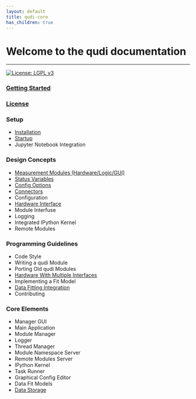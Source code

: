 ```yaml
---
layout: default
title: qudi-core
has_children: true
---
```


# Welcome to the qudi documentation

---
[![License: LGPL v3](https://img.shields.io/badge/License-LGPL%20v3-blue.svg)](https://www.gnu.org/licenses/lgpl-3.0)

### [Getting Started](getting_started.md)

### [License](license.md)

### Setup
- [Installation](setup/installation.md)
- [Startup](setup/startup.md)
- Jupyter Notebook Integration

### Design Concepts
- [Measurement Modules (Hardware/Logic/GUI)](design_concepts/measurement_modules.md)
- [Status Variables](design_concepts/status_variables.md)
- [Config Options](design_concepts/config_options.md)
- [Connectors](design_concepts/connectors.md)
- Configuration
- [Hardware Interface](design_concepts/hardware_interface.md)
- Module Interfuse
- Logging
- Integrated IPython Kernel
- Remote Modules

### Programming Guidelines
- Code Style
- Writing a qudi Module
- Porting Old qudi Modules
- [Hardware With Multiple Interfaces](programming_guidelines/hardware_with_multiple_interfaces.md)
- Implementing a Fit Model
- [Data Fitting Integration](programming_guidelines/data_fitting_integration.md)
- Contributing

### Core Elements
- Manager GUI
- Main Application
- Module Manager
- Logger
- Thread Manager
- Module Namespace Server
- Remote Modules Server
- IPython Kernel
- Task Runner
- Graphical Config Editor
- Data Fit Models
- [Data Storage](core_elements/data_storage.md)
